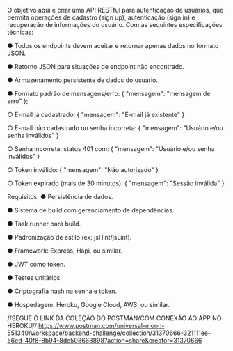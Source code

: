 O objetivo aqui é criar uma API RESTful para autenticação de usuários, que permita operações de cadastro (sign up), autenticação (sign in) e recuperação de informações do usuário.
Com as sequintes especificações técnicas:

●     Todos os endpoints devem aceitar e retornar apenas dados no formato JSON.

●     Retorno JSON para situações de endpoint não encontrado.

●     Armazenamento persistente de dados do usuário.

●     Formato padrão de mensagens/erro: { "mensagem": "mensagem de erro" };

○     E-mail já cadastrado:         { "mensagem": "E-mail já existente" }  

○     E-mail não cadastrado ou senha incorreta: { "mensagem": "Usuário e/ou senha inválidos" }  

○     Senha incorreta: status 401 com: { "mensagem": "Usuário e/ou senha inválidos" }  

○     Token inválido: { "mensagem": "Não autorizado" }

○     Token expirado (mais de 30 minutos): { "mensagem": "Sessão inválida" }.

Requisitos:
●     Persistência de dados.

●     Sistema de build com gerenciamento de dependências.

●     Task runner para build.

●     Padronização de estilo (ex: jsHint/jsLint).

●     Framework: Express, Hapi, ou similar.

●     JWT como token.

●     Testes unitários.

●     Criptografia hash na senha e token.

●     Hospedagem: Heroku, Google Cloud, AWS, ou similar.

//SEGUE O LINK DA COLEÇÃO DO POSTMAN/COM CONEXÃO AO APP NO HEROKU//
https://www.postman.com/universal-moon-551340/workspace/backend-challenge/collection/31370666-321111ee-56ed-40f8-8b94-8de508668898?action=share&creator=31370666

